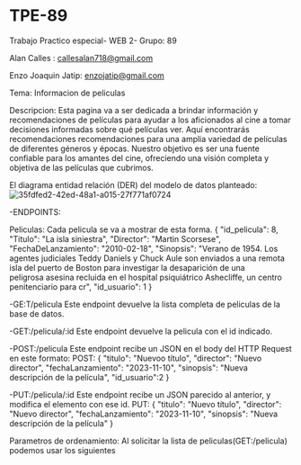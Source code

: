 # TPE-89
Trabajo Practico especial- WEB 2- Grupo: 89

Alan Calles : callesalan718@gmail.com

Enzo Joaquin Jatip: enzojatip@gmail.com

Tema: Informacion de peliculas

Descripcion: Esta pagina va a ser dedicada a brindar información y recomendaciones de películas para ayudar a los aficionados al cine a tomar decisiones informadas sobre qué películas ver. Aquí encontrarás recomendaciones recomendaciones para una amplia variedad de películas de diferentes géneros y épocas. Nuestro objetivo es ser una fuente confiable para los amantes del cine, ofreciendo una visión completa y objetiva de las películas que cubrimos.

El diagrama entidad relación (DER) del modelo de datos planteado: 
![35fdfed2-42ed-48a1-a015-27f771af0724](https://github.com/EnzoJJ/TPE-89/assets/114018093/155519cc-85dd-48a8-ab8b-704892bec34d)

-ENDPOINTS: 

  Peliculas: 
    Cada pelicula se va a mostrar de esta forma.
      {
        "id_pelicula": 8,
        "Titulo": "La isla siniestra",
        "Director": "Martin Scorsese",
        "FechaDeLanzamiento": "2010-02-18",
        "Sinopsis": "Verano de 1954. Los agentes judiciales Teddy Daniels y Chuck Aule son enviados a una remota isla del puerto de Boston para investigar la desaparición de una       
        peligrosa asesina recluida en el hospital psiquiátrico Ashecliffe, un centro penitenciario para cr",
        "id_usuario": 1
    }

  -GE:T/pelicula
  Este endpoint devuelve la lista completa de peliculas de la base de datos.

  -GET:/pelicula/:id
  Este endpoint devuelve la pelicula con el id indicado.

  -POST:/pelicula
  Este endpoint recibe un JSON en el body del HTTP Request en este formato:
  POST: {
    "titulo": "Nuevoo título",
    "director": "Nuevo director",
    "fechaLanzamiento": "2023-11-10",
    "sinopsis": "Nueva descripción de la película",
    "id_usuario":2
  }

  -PUT:/pelicula/:id 
  Este endpoint recibe un JSON parecido al anterior, y modifica el elemento con ese id.
  PUT: {
    "titulo": "Nuevo título",
    "director": "Nuevo director",
    "fechaLanzamiento": "2023-11-10",
    "sinopsis": "Nueva descripción de la película"
  }

  Parametros de ordenamiento:
  Al solicitar la lista de peliculas(GET:/pelicula) podemos usar los siguientes
  

